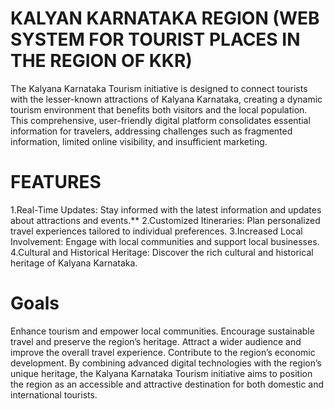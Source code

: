 # KALYAN KARNATAKA REGION (WEB SYSTEM FOR TOURIST PLACES IN THE REGION OF KKR)

The Kalyana Karnataka Tourism initiative is designed to connect tourists with the lesser-known attractions of Kalyana Karnataka, 
creating a dynamic tourism environment that benefits both visitors and the local population. This comprehensive, 
user-friendly digital platform consolidates essential information for travelers, addressing challenges such as fragmented information, limited online visibility, and insufficient marketing.

# FEATURES
1.Real-Time Updates: Stay informed with the latest information and updates about attractions and events.**
2.Customized Itineraries: Plan personalized travel experiences tailored to individual preferences.
3.Increased Local Involvement: Engage with local communities and support local businesses.
4.Cultural and Historical Heritage: Discover the rich cultural and historical heritage of Kalyana Karnataka.

# Goals
Enhance tourism and empower local communities.
Encourage sustainable travel and preserve the region’s heritage.
Attract a wider audience and improve the overall travel experience.
Contribute to the region’s economic development.
By combining advanced digital technologies with the region’s unique heritage, the Kalyana Karnataka Tourism initiative aims to position the region 
as an accessible and attractive destination for both domestic and international tourists.
